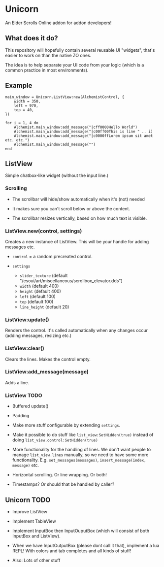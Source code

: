 Unicorn
=======

An Elder Scrolls Online addon for addon developers!

What does it do?
----------------

This repository will hopefully contain several reusable UI "widgets", that's easier to work on than the native ZO ones.

The idea is to help separate your UI code from your logic (which is a common practice in most environments).

Example
-------

```
main_window = Unicorn.ListView:new(AlchemistControl, {
    width = 350,
    left = 970,
    top = 40,
})

for i = 1, 4 do
    Alchemist.main_window:add_message("|cff0000Hello World")
    Alchemist.main_window:add_message("|c00ff00This is line " .. i)
    Alchemist.main_window:add_message("|c0000ffLorem ipsum sit amet etc. etc.")
    Alchemist.main_window:add_message("")
end

```

ListView
--------

Simple chatbox-like widget (without the input line.)

[](http://i.imgur.com/I6hHytU.png)

### Scrolling

- The scrollbar will hide/show automatically when it's (not) needed

- It makes sure you can't scroll below or above the content.

- The scrollbar resizes vertically, based on how much text is visible.

### ListView.new(control, settings)

Creates a new instance of ListView. This will be your handle for adding messages etc.

- `control` = a random precreated control.

- `settings`
    - `slider_texture` (default "/esoui/art/miscellaneous/scrollbox_elevator.dds")
    - `width` (default 400)
    - `height` (default 400)
    - `left` (default 100)
    - `top` (default 100)
    - `line_height` (default 20)

### ListView:update()

Renders the control. It's called automatically when any changes occur (adding messages, resizing etc.)

### ListView:clear()

Clears the lines. Makes the control empty.

### ListView:add_message(message)

Adds a line.

### ListView TODO

- Buffered update()

- Padding

- Make more stuff configurable by extending `settings`.

- Make it possible to do stuff like `list_view:SetHidden(true)` instead of doing `list_view.control:SetHidden(true)`

- More functionality for the handling of lines. We don't want people to manage `list_view.lines` manually, so we need to have some more functionality. E.g. `set_messages(messages)`, `insert_message(index, message)` etc.

- Horizontal scrolling. Or line wrapping. Or both!

- Timestamps? Or should that be handled by caller?


Unicorn TODO
------------

- Improve ListView

- Implement TableView

- Implement InputBox then InputOuputBox (which will consist of both InputBox and ListView).

- When we have InputOutputBox (please dont call it that), implement a lua REPL! With colors and tab completes and all kinds of stuff!

- Also: Lots of other stuff
